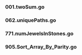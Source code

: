 ### 001.twoSum.go
### 062.uniquePaths.go
### 771.numJewelsInStones.go
### 905.Sort_Array_By_Parity.go 
